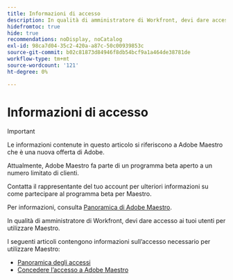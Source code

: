 ```yaml
---
title: Informazioni di accesso
description: In qualità di amministratore di Workfront, devi dare accesso ai tuoi utenti per utilizzare Maestro. I seguenti articoli contengono informazioni sull’accesso necessario per utilizzare Maestro.
hidefromtoc: true
hide: true
recommendations: noDisplay, noCatalog
exl-id: 98ca7d04-35c2-420a-a87c-50c00939853c
source-git-commit: b02c81873d84946f8db54bcf9a1a464de38781de
workflow-type: tm+mt
source-wordcount: '121'
ht-degree: 0%

---
```


# Informazioni di accesso

>[!IMPORTANT]
>
>Le informazioni contenute in questo articolo si riferiscono a Adobe Maestro che è una nuova offerta di Adobe.
>
>Attualmente, Adobe Maestro fa parte di un programma beta aperto a un numero limitato di clienti.
>
>Contatta il rappresentante del tuo account per ulteriori informazioni su come partecipare al programma beta per Maestro.
>
>Per informazioni, consulta [Panoramica di Adobe Maestro](../maestro-overview.md).

In qualità di amministratore di Workfront, devi dare accesso ai tuoi utenti per utilizzare Maestro.

I seguenti articoli contengono informazioni sull’accesso necessario per utilizzare Maestro:

* [Panoramica degli accessi](../access/access-overview.md)
* [Concedere l’accesso a Adobe Maestro](../access/grant-access.md)
